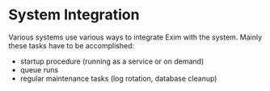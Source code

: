 # System Integration

Various systems use various ways to integrate Exim with the system.
Mainly these tasks have to be accomplished:

- startup procedure (running as a service or on demand)
- queue runs
- regular maintenance tasks (log rotation, database cleanup)
